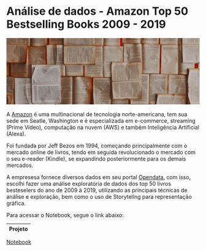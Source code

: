 # **Análise de dados - Amazon Top 50 Bestselling Books 2009 - 2019**

![Banner books](https://github.com/felipeacardozo/Projetos-Data-Science/blob/main/projeto_amazon_top_50_bestselling/img/Books-Banner.jpg)

 A [Amazon](https://www.amazon.com.br/) é uma multinacional de tecnologia norte-americana, tem sua sede em Seatle, Washington e é especializada em e-commerce, streaming (Prime Vídeo), computação na nuvem (AWS) e também Inteligência Artificial (Alexa). 
 
 Foi fundada por Jeff Bezos em 1994, começando principalmente com o mercado online de livros, tendo em seguida revolucionado o mercado com o seu e-reader (Kindle), se expandindo posteriormente para os demais mercados.
 
 A empresesa fornece diversos dados em seu portal [Opendata](https://registry.opendata.aws/), com isso, escolhi fazer uma análise exploratória de dados dos top 50 livros besteselers do ano de 2009 à 2019, utilizando as principais técnicas de análise e exploração, bem como o uso de Storytellng para representação gráfica.
 
 Para acessar o Notebook, segue o link abaixo:
 
Projeto | 
 ---|
[Notebook](https://github.com/felipeacardozo/Projetos-Data-Science/blob/main/projeto_amazon_top_50_bestselling/projeto_amazon_top_50_bestselling.ipynb)
